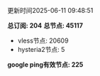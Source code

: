 更新时间2025-06-11 09:48:51

**总订阅: 204**
**总节点: 45117**
- vless节点: 20609
- hysteria2节点: 5

**google ping有效节点: 225**
